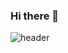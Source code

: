 ### Hi there 👋
![header](https://capsule-render.vercel.app/api?type=Slice&color=gradient&customColorList=14,15,18,28&height=300&section=header&text=%20BORA_NAM&animation=twinkling&fontColor=b26dcd&fontSize=90)

<!--
**DeokJeong/DeokJeong** is a ✨ _special_ ✨ repository because its `README.md` (this file) appears on your GitHub profile.

Here are some ideas to get you started:

- 🔭 I’m currently working on ...
- 🌱 I’m currently learning ...
- 👯 I’m looking to collaborate on ...
- 🤔 I’m looking for help with ...
- 💬 Ask me about ...
- 📫 How to reach me: ...
- 😄 Pronouns: ...
- ⚡ Fun fact: ...
-->
